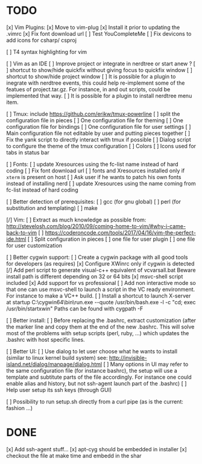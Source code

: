 TODO
====

[x] Vim Plugins:
  [x] Move to vim-plug
  [x] Install it prior to updating the .vimrc
  [x] Fix font download url
  [ ] Test YouCompleteMe
  [ ] Fix devicons to add icons for csharp/ csproj

[ ] T4 syntax highlighting for vim

[ ] Vim as an IDE
  [ ] Improve project or integrate in nerdtree or start anew ?
  [ ] shortcut to show/hide quickfix without giving focus to quickfix window
  [ ] shortcut to show/hide project window
  [ ] It is possible for a plugin to inegrate with nerdtree events, this could
      help re-implement some of the featues of project.tar.gz. For instance,
      in and out scripts, could be implemented that way.
  [ ] It is possible for a plugin to install nerdtree menu item.


[ ] Tmux: include https://github.com/erikw/tmux-powerline
  [ ] split the configuration file in pieces
    [ ] One configuration file for theming
    [ ] One configuration file for bindings
    [ ] One configuration file for user settings
    [ ] Main configuration file not editable by user and putting pieces together
    [ ] Fix the yank script to directly interact with tmux if possible
  [ ] Dialog script to configure the theme of the tmux configuration
    [ ] Colors
    [ ] Icons used for tabs in status bar

[ ] Fonts:
  [ ] update Xresources using the fc-list name instead of hard coding
  [ ] Fix font download url
  [ ] fonts and Xresources installed only if `xterm` is present on host
  [ ] Ask user if he wants to patch his own fonts instead of installing nerd
  [ ] update Xresources using the name coming from fc-list instead of hard
      coding

[ ] Better detection of prerequisites:
  [ ] gcc (for gnu global)
  [ ] perl (for substitution and templating)
  [ ] make

[/] Vim:
  [ ] Extract as much knowledge as possible from:
  http://stevelosh.com/blog/2010/09/coming-home-to-vim/#why-i-came-back-to-vim
  [ ] https://coderoncode.com/tools/2017/04/16/vim-the-perfect-ide.html
  [ ] Split configuration in pieces
    [ ] one file for user plugin
    [ ] one file for user customization

[ ] Better cygwin support:
  [ ] Create a cygwin package with all good tools for developers (as requires)
  [x] Configure XWinrc only if cygwin is detected
  [/] Add perl script to generate visual-c++ equivalent of vcvarsall.bat
      Beware install path is different depending on 32 or 64 bits
    [x] msvc-shell script included
    [x] Add support for vs professional
    [ ] Add non interactive mode so that one can use msvc-shell to launch a
        script in the VC ready environment. For instance to make a VC++ build.
  [ ] Install a shortcut to launch X-server at startup
      C:\cygwin64\bin\run.exe --quote /usr/bin/bash.exe -l -c "cd; exec /usr/bin/startxwin"
      Paths can be found with cygpath -F <folder-id>

[ ] Better install:
  [ ] Before replacing the .bashrc, extract customization (after the marker line
      and copy them at the end of the new .bashrc.
      This will solve most of the problems with setup scripts (perl, ruby, ...)
      which updates the .bashrc with host specific lines.

[ ] Better UI:
  [ ] Use dialog to let user choose what he wants to install (similar to linux
      kernel build system)
      see: http://invisible-island.net/dialog/manpage/dialog.html
  [ ] Many options in UI may refer to the same configuration file (for
      instance bashrc), the setup will use a template and subtitute parts of
      the file accordingly. For instance one could enable alias and history,
      but not ssh-agent launch part of the .bashrc)
  [ ] Help user setup its ssh keys (through GUI)

[ ] Possibility to run setup.sh directly from a curl pipe (as is the current:
   fashion ...)

DONE
====

[x] Add ssh-agent stuff...
[x] apt-cyg should be embedded in installer
  [x] checkout the file at make time and embedd in the shar

